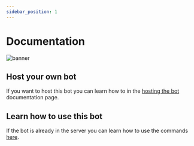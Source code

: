 ```yaml
---
sidebar_position: 1
---
```


# Documentation

![banner](/img/ff_banner.png)

## Host your own bot

If you want to host this bot you can learn how to in the [hosting the bot](/docs/category/hosting-the-bot) documentation page.

## Learn how to use this bot

If the bot is already in the server you can learn how to use the commands [here](/docs/category/command-guide).

